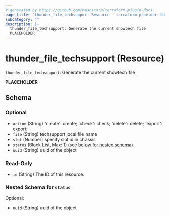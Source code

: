 ```yaml
---
# generated by https://github.com/hashicorp/terraform-plugin-docs
page_title: "thunder_file_techsupport Resource - terraform-provider-thunder"
subcategory: ""
description: |-
  thunder_file_techsupport: Generate the current showtech file
  PLACEHOLDER
---
```


# thunder_file_techsupport (Resource)

`thunder_file_techsupport`: Generate the current showtech file

__PLACEHOLDER__



<!-- schema generated by tfplugindocs -->
## Schema

### Optional

- `action` (String) 'create': create; 'check': check; 'delete': delete; 'export': export;
- `file` (String) techsupport local file name
- `slot` (Number) specify slot id in chassis
- `status` (Block List, Max: 1) (see [below for nested schema](#nestedblock--status))
- `uuid` (String) uuid of the object

### Read-Only

- `id` (String) The ID of this resource.

<a id="nestedblock--status"></a>
### Nested Schema for `status`

Optional:

- `uuid` (String) uuid of the object


